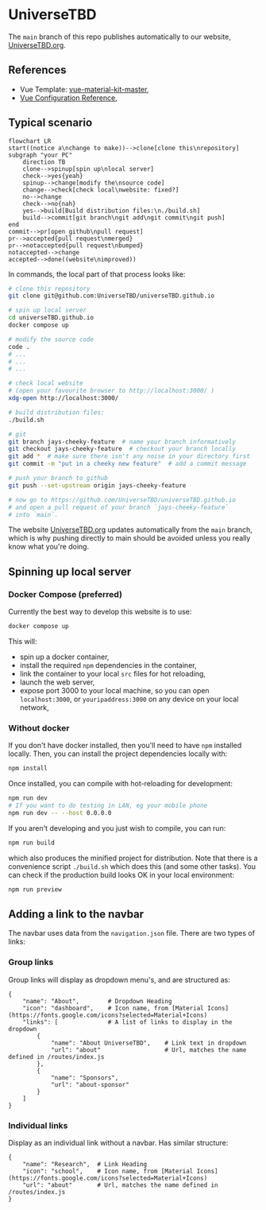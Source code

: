 # UniverseTBD
The `main` branch of this repo publishes automatically to our website, [UniverseTBD.org](https://universetbd.org).

## References
- Vue Template: [vue-material-kit-master](https://www.creative-tim.com/product/vue-material-kit),
- [Vue Configuration Reference](https://cli.vuejs.org/config/),

## Typical scenario
```mermaid
flowchart LR
start((notice a\nchange to make))-->clone[clone this\nrepository]
subgraph "your PC"
    direction TB
    clone-->spinup[spin up\nlocal server]
    check-->yes{yeah}
    spinup-->change[modify the\nsource code]
    change-->check[check local\nwebsite: fixed?]
    no-->change
    check-->no{nah}
    yes-->build[Build distribution files:\n./build.sh]
    build-->commit[git branch\ngit add\ngit commit\ngit push]
end
commit-->pr[open github\npull request]
pr-->accepted{pull request\nmerged}
pr-->notaccepted{pull request\nbumped}
notaccepted-->change
accepted-->done((website\nimproved))
```
In commands, the local part of that process looks like:
```bash
# clone this repository
git clone git@github.com:UniverseTBD/universeTBD.github.io

# spin up local server
cd universeTBD.github.io
docker compose up

# modify the source code
code .
# ...
# ...
# ...

# check local website
# (open your favourite browser to http://localhost:3000/ )
xdg-open http://localhost:3000/

# build distribution files:
./build.sh

# git
git branch jays-cheeky-feature  # name your branch informatively
git checkout jays-cheeky-feature  # checkout your branch locally
git add *  # make sure there isn't any noise in your directory first
git commit -m "put in a cheeky new feature"  # add a commit message

# push your branch to github
git push --set-upstream origin jays-cheeky-feature 

# now go to https://github.com/UniverseTBD/universeTBD.github.io
# and open a pull request of your branch `jays-cheeky-feature` 
# into `main`.
```

The website [UniverseTBD.org](https://universetbd.org) updates automatically from the `main` branch, which is why pushing directly to main should be avoided unless you really know what you're doing.
## Spinning up local server
### Docker Compose (preferred)
Currently the best way to develop this website is to use:
```bash
docker compose up
```
This will:
 - spin up a docker container,
 - install the required `npm` dependencies in the container,
 - link the container to your local `src` files for hot reloading,
 - launch the web server,
 - expose port 3000 to your local machine, so you can open `localhost:3000`, or `youripaddress:3000` on any device on your local network,

### Without docker

If you don't have docker installed, then you'll need to have `npm` installed locally. Then, you can install the project dependencies locally with:

```bash
npm install
```

Once installed, you can compile with hot-reloading for development:
```bash
npm run dev
# If you want to do testing in LAN, eg your mobile phone
npm run dev -- --host 0.0.0.0
```

If you aren't developing and you just wish to compile, you can run:
```bash
npm run build
```
which also produces the minified project for distribution. Note that there is a convenience script `./build.sh` which does this (and some other tasks). You can check if the production build looks OK in your local environment:
```bash
npm run preview
```

## Adding a link to the navbar
The navbar uses data from the `navigation.json` file. There are two types of links:
### Group links
Group links will display as dropdown menu's, and are structured as:
```
{
    "name": "About",        # Dropdown Heading
    "icon": "dashboard",    # Icon name, from [Material Icons](https://fonts.google.com/icons?selected=Material+Icons)
    "links": [              # A list of links to display in the dropdown
        {
            "name": "About UniverseTBD",    # Link text in dropdown
            "url": "about"                  # Url, matches the name defined in /routes/index.js
        },
        {
            "name": "Sponsors",
            "url": "about-sponsor"
        }
    ]
}
```

### Individual links
Display as an individual link without a navbar. Has similar structure:
```
{
    "name": "Research",  # Link Heading
    "icon": "school",    # Icon name, from [Material Icons](https://fonts.google.com/icons?selected=Material+Icons)
    "url": "about"       # Url, matches the name defined in /routes/index.js
}
```